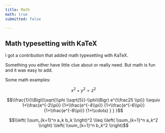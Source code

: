```yaml
---
title: Math
math: true
submitted: false

---
```


## Math typesetting with KaTeX

I got a contribution that added math typesetting with KaTeX.

Something you either have little clue about or really need. But math is fun and it was easy to add.

Some math examples:

$$x^2 + y^2 = z^2$$

$$\\frac{1}{\\Bigl(\\sqrt{\\phi \\sqrt{5}}-\\phi\\Bigr) e^{\\frac25 \\pi}} \\equiv 1+\\frac{e^{-2\\pi}} {1+\\frac{e^{-4\\pi}} {1+\\frac{e^{-6\\pi}} {1+\\frac{e^{-8\\pi}} {1+\\cdots} } } }$$


$$\\left( \\sum_{k=1}^n a_k b_k \\right)^2 \\leq \\left( \\sum_{k=1}^n a_k^2 \\right) \\left( \\sum_{k=1}^n b_k^2 \\right)$$